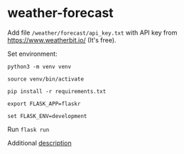# weather-forecast

Add file ```/weather/forecast/api_key.txt``` with API key from https://www.weatherbit.io/ (It's free).

Set environment:

```python3 -m venv venv```

```source venv/bin/activate```

```pip install -r requirements.txt```

```export FLASK_APP=flaskr```

```set FLASK_ENV=development```


Run ```flask run```

Additional [description](https://docs.google.com/document/d/1q6KCH1D_zFuhEirZm0cGWR-SEylIT0eY2_BuIMAKwaM/edit?usp=sharing)

